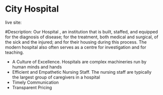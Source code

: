 # City Hospital
live site:


#Description:
   Our Hospital , an institution that is built, staffed, and equipped for the diagnosis of disease; for the treatment, both medical and surgical, of the sick and the injured; and for their housing during this process. The modern hospital also often serves as a centre for investigation and for teaching.

   <ul>
     <li>A Culture of Excellence. Hospitals are complex machineries run by human minds and hands</li>
     <li>Efficient and Empathetic Nursing Staff. The nursing staff are typically the largest group of caregivers in a hospital</li>
     <li>Timely Communication</li>
     <li>Transparent Pricing</li>

   </ul>